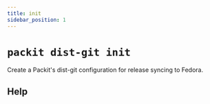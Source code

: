 ```yaml
---
title: init
sidebar_position: 1
---
```


# `packit dist-git init`

Create a Packit's dist-git configuration for release syncing to Fedora.

## Help


